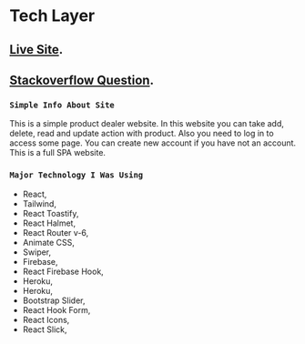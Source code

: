 # Tech Layer

## [Live Site](https://assignment11-tech-layer.web.app/).

## [Stackoverflow Question](https://stackoverflow.com/questions/72132015/how-to-prevent-duplication-of-react-toastify-in-functional-components).

### `Simple Info About Site`

This is a simple product dealer website. In this website you can take add, delete, read and update action with product. Also you need to log in to access some page. You can create new account if you have not an account. This is a full SPA website.

### `Major Technology I Was Using`

- React,
- Tailwind,
- React Toastify,
- React Halmet,
- React Router v-6,
- Animate CSS,
- Swiper,
- Firebase,
- React Firebase Hook,
- Heroku,
- Heroku,
- Bootstrap Slider,
- React Hook Form,
- React Icons,
- React Slick,
